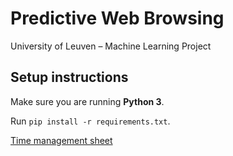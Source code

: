 # Predictive Web Browsing
University of Leuven – Machine Learning Project

## Setup instructions
Make sure you are running **Python 3**.

Run `pip install -r requirements.txt`.  


[Time management sheet](https://docs.google.com/spreadsheets/d/1L8jPud9az4ppOUDhL3XCcTqYnGwVR8CMIRk6lBs5M20/edit?usp=sharing)
